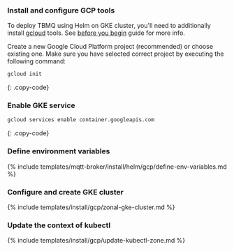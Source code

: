 ### Install and configure GCP tools

To deploy TBMQ using Helm on GKE cluster, you'll need to additionally
install [gcloud](https://cloud.google.com/sdk/downloads) tools.
See [before you begin](https://cloud.google.com/kubernetes-engine/docs/how-to/creating-a-zonal-cluster#before_you_begin)
guide for more info.

Create a new Google Cloud Platform project (recommended) or choose existing one. Make sure you have selected correct
project by executing the following command:

```bash
gcloud init
```

{: .copy-code}

### Enable GKE service

```bash
gcloud services enable container.googleapis.com
```
{: .copy-code}

### Define environment variables

{% include templates/mqtt-broker/install/helm/gcp/define-env-variables.md %}

### Configure and create GKE cluster

{% include templates/install/gcp/zonal-gke-cluster.md %}

### Update the context of kubectl

{% include templates/install/gcp/update-kubectl-zone.md %}
